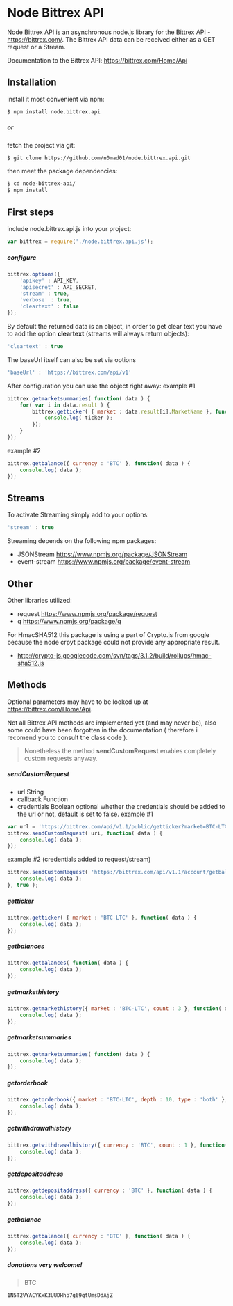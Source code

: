 Node Bittrex API
=========

Node Bittrex API is an asynchronous node.js library for the Bittrex API - https://bittrex.com/.
The Bittrex API data can be received either as a GET request or a Stream.

Documentation to the Bittrex API: https://bittrex.com/Home/Api

Installation
----
install it most convenient via npm:
```sh
$ npm install node.bittrex.api
```

##### or

fetch the project via git:
```sh
$ git clone https://github.com/n0mad01/node.bittrex.api.git
```
then meet the package dependencies:
```sh
$ cd node-bittrex-api/
$ npm install
```

First steps
----

include node.bittrex.api.js into your project:
```javascript
var bittrex = require('./node.bittrex.api.js');
```

##### configure
```javascript
bittrex.options({
    'apikey' : API_KEY,
    'apisecret' : API_SECRET, 
    'stream' : true,
    'verbose' : true,
    'cleartext' : false 
});
```

By default the returned data is an object, in order to get clear text you have to add the option **cleartext** (streams will always return objects):
```javascript
'cleartext' : true
```

The baseUrl itself can also be set via options
```javascript
'baseUrl' : 'https://bittrex.com/api/v1'
```

After configuration you can use the object right away:
example #1
```javascript
bittrex.getmarketsummaries( function( data ) {
    for( var i in data.result ) {
        bittrex.getticker( { market : data.result[i].MarketName }, function( ticker ) {
            console.log( ticker );
        });
    }
});
```
example #2
```javascript
bittrex.getbalance({ currency : 'BTC' }, function( data ) {
    console.log( data );
});
```


Streams
--
To activate Streaming simply add to your options:
```javascript
'stream' : true
```

Streaming depends on the following npm packages:
- JSONStream https://www.npmjs.org/package/JSONStream
- event-stream https://www.npmjs.org/package/event-stream

Other
--

Other libraries utilized:
- request https://www.npmjs.org/package/request
- q https://www.npmjs.org/package/q

For HmacSHA512 this package is using a part of Crypto.js from google because the node crpyt package could not provide any appropriate result.
- http://crypto-js.googlecode.com/svn/tags/3.1.2/build/rollups/hmac-sha512.js

Methods
----

Optional parameters may have to be looked up at https://bittrex.com/Home/Api.

Not all Bittrex API methods are implemented yet (and may never be), also some could have been forgotten in the documentation ( therefore i recomend you to consult the class code ).
> Nonetheless the method **sendCustomRequest** enables completely custom requests anyway.

##### sendCustomRequest 
- url           String
- callback      Function
- credentials   Boolean     optional    whether the credentials should be added to the url or not, default is set to false.
example #1
```javascript
var url = 'https://bittrex.com/api/v1.1/public/getticker?market=BTC-LTC';
bittrex.sendCustomRequest( uri, function( data ) {
    console.log( data );
});
```

example #2 (credentials added to request/stream)
```javascript
bittrex.sendCustomRequest( 'https://bittrex.com/api/v1.1/account/getbalances?currency=BTC', function( data ) {
    console.log( data );
}, true );
```

##### getticker
```javascript
bittrex.getticker( { market : 'BTC-LTC' }, function( data ) {
    console.log( data );
});
```

##### getbalances
```javascript
bittrex.getbalances( function( data ) {
    console.log( data );
});
```

##### getmarkethistory
```javascript
bittrex.getmarkethistory({ market : 'BTC-LTC', count : 3 }, function( data ) {
    console.log( data );
});
```

##### getmarketsummaries
```javascript
bittrex.getmarketsummaries( function( data ) {
    console.log( data );
});
```

##### getorderbook
```javascript
bittrex.getorderbook({ market : 'BTC-LTC', depth : 10, type : 'both' }, function( data ) {
    console.log( data );
});
```

##### getwithdrawalhistory
```javascript
bittrex.getwithdrawalhistory({ currency : 'BTC', count : 1 }, function( data ) {
    console.log( data );
});
```

##### getdepositaddress
```javascript
bittrex.getdepositaddress({ currency : 'BTC' }, function( data ) {
    console.log( data );
});
```

##### getbalance
```javascript
bittrex.getbalance({ currency : 'BTC' }, function( data ) {
    console.log( data );
});
```

##### donations very welcome! 
> BTC
```bash
1N5T2VYACYKxK3UUDHhp7g69qtUmsDdAjZ
```

